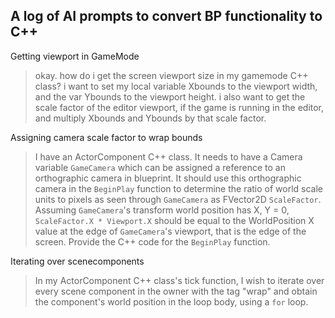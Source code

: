 ## A log of AI prompts to convert BP functionality to C++

Getting viewport in GameMode
> okay. how do i get the screen viewport size in my gamemode C++ class? i want to set my local variable Xbounds to the viewport width, and the var Ybounds to the viewport height. i also want to get the scale factor of the editor viewport, if the game is running in the editor, and multiply Xbounds and Ybounds by that scale factor.

Assigning camera scale factor to wrap bounds
> I have an ActorComponent C++ class. It needs to have a Camera variable `GameCamera` which can be assigned a reference to an orthographic camera in blueprint. It should use this orthographic camera in the `BeginPlay` function to determine the ratio of world scale units to pixels as seen through `GameCamera` as FVector2D `ScaleFactor`. Assuming `GameCamera`'s transform world position has X, Y = 0, `ScaleFactor.X * Viewport.X` should be equal to the WorldPosition X value at the edge of `GameCamera`'s viewport, that is the edge of the screen. Provide the C++ code for the `BeginPlay` function.

Iterating over scenecomponents
> In my ActorComponent C++ class's tick function, I wish to iterate over every scene component in the owner with the tag "wrap" and obtain the component's world position in the loop body, using a `for` loop.